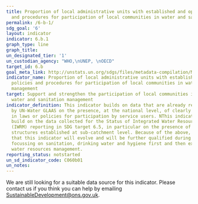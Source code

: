 ```yaml
---
title: Proportion of local administrative units with established and operational policies
  and procedures for participation of local communities in water and sanitation management
permalink: /6-b-1/
sdg_goal: '6'
layout: indicator
indicator: 6.b.1
graph_type: line
graph_title:
un_designated_tier: '1'
un_custodian_agency: "WHO,\nUNEP, \nOECD"
target_id: 6.b
goal_meta_link: http://unstats.un.org/sdgs/files/metadata-compilation/Metadata-Goal-6.pdf
indicator_name: Proportion of local administrative units with established and operational
  policies and procedures for participation of local communities in water and sanitation
  management
target: Support and strengthen the participation of local communities in improving
  water and sanitation management
indicator_definition: This indicator builds on data that are already regularly collected
  by UN-Water GLAAS on the presence, at the national level, of clearly defined procedures
  in laws or policies for participation by service users. NThis indicator will also
  build on the data collected for the Status of Integrated Water Resources Management
  (IWRM) reporting in SDG target 6.5, in particular on the presence of formal stakeholder
  structures established at sub-catchment level. Because of the above, it is envisaged
  that this indicator will evolve and will be further qualified during the SDG period,
  focussing on sanitation, drinking water and hygiene first and then expanding on
  water resources management.
reporting_status: notstarted
un_sd_indicator_code: C060b01
un_notes:
---
```


We are still looking for a suitable data source for this indicator. Please contact us if you think you can help by emailing <a href="mailto:SustainableDevelopment@ons.gov.uk">SustainableDevelopment@ons.gov.uk</a>.


